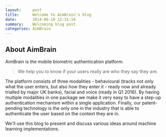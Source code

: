 ```yaml
---
layout:     post
title:      Welcome to AimBrain's blog
date:       2014-06-10 12:31:19
summary:    Welcoming blog post.
categories: AimBrain
---
```


## About AimBrain

AimBrain is the mobile biometric authentication platform.
> We help you to know if your users really are who they say they are.

The platform consists of three modalities - behavioural (tracks not only what the user enters, but also how they enter it - ready now and already trialled by major UK banks), facial and voice (ready in Q1 2016). By having multiple modalities in one package we make it very easy to have a step-up authentication mechanism within a single application. Finally, our patent-pending technology is the only one in the industry that is able to authenticate the user based on the context they are in.

We'll use this blog to present and discuss various ideas around machine learning implementations.
